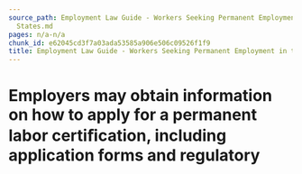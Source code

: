 ```yaml
---
source_path: Employment Law Guide - Workers Seeking Permanent Employment in the United
  States.md
pages: n/a-n/a
chunk_id: e62045cd3f7a03ada53585a906e506c09526f1f9
title: Employment Law Guide - Workers Seeking Permanent Employment in the United States
---
```

# Employers may obtain information on how to apply for a permanent labor certiﬁcation, including application forms and regulatory

